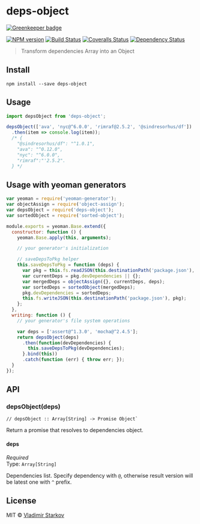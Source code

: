 # deps-object

[![Greenkeeper badge](https://badges.greenkeeper.io/iamstarkov/deps-object.svg)](https://greenkeeper.io/)

[![NPM version][npm-image]][npm-url]
[![Build Status][travis-image]][travis-url]
[![Coveralls Status][coveralls-image]][coveralls-url]
[![Dependency Status][depstat-image]][depstat-url]

> Transform dependencies Array into an Object

## Install

    npm install --save deps-object

## Usage

```js
import depsObject from 'deps-object';

depsObject(['ava', 'nyc@^6.0.0', 'rimraf@2.5.2', '@sindresorhus/df'])
  .then(item => console.log(item));
  /* {
    "@sindresorhus/df": "^1.0.1",
    "ava": "^0.12.0",
    "nyc": "^6.0.0",
    "rimraf":"'2.5.2".
  } */
```

## Usage with yeoman generators

```js
var yeoman = require('yeoman-generator');
var objectAssign = require('object-assign');
var depsObject = require('deps-object');
var sortedObject = require('sorted-object');

module.exports = yeoman.Base.extend({
  constructor: function () {
    yeoman.Base.apply(this, arguments);

    // your generator's initialization

    // saveDepsToPkg helper
    this.saveDepsToPkg = function (deps) {
      var pkg = this.fs.readJSON(this.destinationPath('package.json'), {});
      var currentDeps = pkg.devDependencies || {};
      var mergedDeps = objectAssign({}, currentDeps, deps);
      var sortedDeps = sortedObject(mergedDeps);
      pkg.devDependencies = sortedDeps;
      this.fs.writeJSON(this.destinationPath('package.json'), pkg);
    };
  },
  writing: function () {
    // your generator's file system operations

    var deps = ['assert@^1.3.0', 'mocha@^2.4.5'];
    return depsObject(deps)
      .then(function(devDependencies) {
        this.saveDepsToPkg(devDependencies);
      }.bind(this))
      .catch(function (err) { throw err; });
  }
});
```



## API

### depsObject(deps)

    // depsObject :: Array[String] -> Promise Object`

Return a promise that resolves to dependencies object.

#### deps

*Required*  
Type: `Array[String]`

Dependencies list. Specify dependency with `@`, otherwise result version will be latest one with `^` prefix.

## License

MIT © [Vladimir Starkov](https://iamstarkov.com)

[npm-url]: https://npmjs.org/package/deps-object
[npm-image]: https://img.shields.io/npm/v/deps-object.svg?style=flat-square

[travis-url]: https://travis-ci.org/iamstarkov/deps-object
[travis-image]: https://img.shields.io/travis/iamstarkov/deps-object.svg?style=flat-square

[coveralls-url]: https://coveralls.io/r/iamstarkov/deps-object
[coveralls-image]: https://img.shields.io/coveralls/iamstarkov/deps-object.svg?style=flat-square

[depstat-url]: https://david-dm.org/iamstarkov/deps-object
[depstat-image]: https://david-dm.org/iamstarkov/deps-object.svg?style=flat-square
